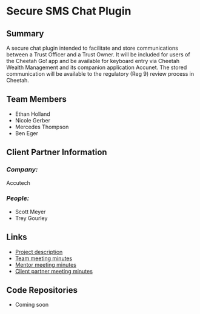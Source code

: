# Secure SMS Chat Plugin

## Summary

A secure chat plugin intended to facilitate and store communications between a Trust Officer and a Trust Owner. It will be included for users of the Cheetah Go! app and be available for keyboard entry via Cheetah Wealth Management and its companion application Accunet. The stored communication will be available to the regulatory (Reg 9) review process in Cheetah.

## **Team Members**

- Ethan Holland
- Nicole Gerber
- Mercedes Thompson
- Ben Eger

## **Client Partner Information**

### *Company:*
Accutech

### *People:*
- Scott Meyer
- Trey Gourley

## **Links**

- [Project description](ProjectDescription.md)
- [Team meeting minutes](MeetingMinutes/Team)
- [Mentor meeting minutes](MeetingMinutes/Mentor)
- [Client partner meeting minutes](MeetingMinutes/ClientPartner)

## **Code Repositories**

- Coming soon

